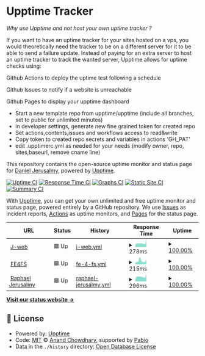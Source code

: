 # Upptime Tracker

_Why use Upptime and not host your own uptime tracker ?_

If you want to have an uptime tracker for your sites hosted on a vps, you would theoretically need the tracker to be on a different server for it to be able to send a failure update. Instead of paying for an extra server to host an uptime tracker to track the wanted server, Upptime allows for uptime checks using:

Github Actions to deploy the uptime test following a schedule

Github Issues to notify if a website is unreachable

Github Pages to display your upptime dashboard

- Start a new template repo from upptime/upptime (include all branches, set to public for unlimited minutes)
- in developer settings, generate new fine grained token for created repo
- Set actions,contents,issues and workflows access to read&write
- Copy token to created repo secrets and variables in actions 'GH_PAT'
- edit .upptimerc.yml as needed for your needs (modify owner, repo, sites,baseurl, remove cname line)

This repository contains the open-source uptime monitor and status page for [Daniel Jerusalmy](https://Darkamui.github.io/upptime-tracker), powered by [Upptime](https://github.com/upptime/upptime).

[![Uptime CI](https://github.com/Darkamui/upptime-tracker/workflows/Uptime%20CI/badge.svg)](https://github.com/Darkamui/upptime-tracker/actions?query=workflow%3A%22Uptime+CI%22)
[![Response Time CI](https://github.com/Darkamui/upptime-tracker/workflows/Response%20Time%20CI/badge.svg)](https://github.com/Darkamui/upptime-tracker/actions?query=workflow%3A%22Response+Time+CI%22)
[![Graphs CI](https://github.com/Darkamui/upptime-tracker/workflows/Graphs%20CI/badge.svg)](https://github.com/Darkamui/upptime-tracker/actions?query=workflow%3A%22Graphs+CI%22)
[![Static Site CI](https://github.com/Darkamui/upptime-tracker/workflows/Static%20Site%20CI/badge.svg)](https://github.com/Darkamui/upptime-tracker/actions?query=workflow%3A%22Static+Site+CI%22)
[![Summary CI](https://github.com/Darkamui/upptime-tracker/workflows/Summary%20CI/badge.svg)](https://github.com/Darkamui/upptime-tracker/actions?query=workflow%3A%22Summary+CI%22)

With [Upptime](https://upptime.js.org), you can get your own unlimited and free uptime monitor and status page, powered entirely by a GitHub repository. We use [Issues](https://github.com/Darkamui/upptime-tracker/issues) as incident reports, [Actions](https://github.com/Darkamui/upptime-tracker/actions) as uptime monitors, and [Pages](https://Darkamui.github.io/upptime-tracker) for the status page.

<!--start: status pages-->
<!-- This summary is generated by Upptime (https://github.com/upptime/upptime) -->
<!-- Do not edit this manually, your changes will be overwritten -->
<!-- prettier-ignore -->
| URL | Status | History | Response Time | Uptime |
| --- | ------ | ------- | ------------- | ------ |
| <img alt="" src="https://icons.duckduckgo.com/ip3/www.j-web.ca.ico" height="13"> [J-web](https://www.j-web.ca) | 🟩 Up | [j-web.yml](https://github.com/Darkamui/upptime-tracker/commits/HEAD/history/j-web.yml) | <details><summary><img alt="Response time graph" src="./graphs/j-web/response-time-week.png" height="20"> 278ms</summary><br><a href="https://Darkamui.github.io/upptime-tracker/history/j-web"><img alt="Response time 470" src="https://img.shields.io/endpoint?url=https%3A%2F%2Fraw.githubusercontent.com%2FDarkamui%2Fupptime-tracker%2FHEAD%2Fapi%2Fj-web%2Fresponse-time.json"></a><br><a href="https://Darkamui.github.io/upptime-tracker/history/j-web"><img alt="24-hour response time 437" src="https://img.shields.io/endpoint?url=https%3A%2F%2Fraw.githubusercontent.com%2FDarkamui%2Fupptime-tracker%2FHEAD%2Fapi%2Fj-web%2Fresponse-time-day.json"></a><br><a href="https://Darkamui.github.io/upptime-tracker/history/j-web"><img alt="7-day response time 278" src="https://img.shields.io/endpoint?url=https%3A%2F%2Fraw.githubusercontent.com%2FDarkamui%2Fupptime-tracker%2FHEAD%2Fapi%2Fj-web%2Fresponse-time-week.json"></a><br><a href="https://Darkamui.github.io/upptime-tracker/history/j-web"><img alt="30-day response time 322" src="https://img.shields.io/endpoint?url=https%3A%2F%2Fraw.githubusercontent.com%2FDarkamui%2Fupptime-tracker%2FHEAD%2Fapi%2Fj-web%2Fresponse-time-month.json"></a><br><a href="https://Darkamui.github.io/upptime-tracker/history/j-web"><img alt="1-year response time 470" src="https://img.shields.io/endpoint?url=https%3A%2F%2Fraw.githubusercontent.com%2FDarkamui%2Fupptime-tracker%2FHEAD%2Fapi%2Fj-web%2Fresponse-time-year.json"></a></details> | <details><summary><a href="https://Darkamui.github.io/upptime-tracker/history/j-web">100.00%</a></summary><a href="https://Darkamui.github.io/upptime-tracker/history/j-web"><img alt="All-time uptime 95.07%" src="https://img.shields.io/endpoint?url=https%3A%2F%2Fraw.githubusercontent.com%2FDarkamui%2Fupptime-tracker%2FHEAD%2Fapi%2Fj-web%2Fuptime.json"></a><br><a href="https://Darkamui.github.io/upptime-tracker/history/j-web"><img alt="24-hour uptime 100.00%" src="https://img.shields.io/endpoint?url=https%3A%2F%2Fraw.githubusercontent.com%2FDarkamui%2Fupptime-tracker%2FHEAD%2Fapi%2Fj-web%2Fuptime-day.json"></a><br><a href="https://Darkamui.github.io/upptime-tracker/history/j-web"><img alt="7-day uptime 100.00%" src="https://img.shields.io/endpoint?url=https%3A%2F%2Fraw.githubusercontent.com%2FDarkamui%2Fupptime-tracker%2FHEAD%2Fapi%2Fj-web%2Fuptime-week.json"></a><br><a href="https://Darkamui.github.io/upptime-tracker/history/j-web"><img alt="30-day uptime 100.00%" src="https://img.shields.io/endpoint?url=https%3A%2F%2Fraw.githubusercontent.com%2FDarkamui%2Fupptime-tracker%2FHEAD%2Fapi%2Fj-web%2Fuptime-month.json"></a><br><a href="https://Darkamui.github.io/upptime-tracker/history/j-web"><img alt="1-year uptime 95.07%" src="https://img.shields.io/endpoint?url=https%3A%2F%2Fraw.githubusercontent.com%2FDarkamui%2Fupptime-tracker%2FHEAD%2Fapi%2Fj-web%2Fuptime-year.json"></a></details>
| <img alt="" src="https://icons.duckduckgo.com/ip3/fe4fs.j-web.ca.ico" height="13"> [FE4FS](https://fe4fs.j-web.ca) | 🟩 Up | [fe-4-fs.yml](https://github.com/Darkamui/upptime-tracker/commits/HEAD/history/fe-4-fs.yml) | <details><summary><img alt="Response time graph" src="./graphs/fe-4-fs/response-time-week.png" height="20"> 215ms</summary><br><a href="https://Darkamui.github.io/upptime-tracker/history/fe-4-fs"><img alt="Response time 369" src="https://img.shields.io/endpoint?url=https%3A%2F%2Fraw.githubusercontent.com%2FDarkamui%2Fupptime-tracker%2FHEAD%2Fapi%2Ffe-4-fs%2Fresponse-time.json"></a><br><a href="https://Darkamui.github.io/upptime-tracker/history/fe-4-fs"><img alt="24-hour response time 139" src="https://img.shields.io/endpoint?url=https%3A%2F%2Fraw.githubusercontent.com%2FDarkamui%2Fupptime-tracker%2FHEAD%2Fapi%2Ffe-4-fs%2Fresponse-time-day.json"></a><br><a href="https://Darkamui.github.io/upptime-tracker/history/fe-4-fs"><img alt="7-day response time 215" src="https://img.shields.io/endpoint?url=https%3A%2F%2Fraw.githubusercontent.com%2FDarkamui%2Fupptime-tracker%2FHEAD%2Fapi%2Ffe-4-fs%2Fresponse-time-week.json"></a><br><a href="https://Darkamui.github.io/upptime-tracker/history/fe-4-fs"><img alt="30-day response time 235" src="https://img.shields.io/endpoint?url=https%3A%2F%2Fraw.githubusercontent.com%2FDarkamui%2Fupptime-tracker%2FHEAD%2Fapi%2Ffe-4-fs%2Fresponse-time-month.json"></a><br><a href="https://Darkamui.github.io/upptime-tracker/history/fe-4-fs"><img alt="1-year response time 369" src="https://img.shields.io/endpoint?url=https%3A%2F%2Fraw.githubusercontent.com%2FDarkamui%2Fupptime-tracker%2FHEAD%2Fapi%2Ffe-4-fs%2Fresponse-time-year.json"></a></details> | <details><summary><a href="https://Darkamui.github.io/upptime-tracker/history/fe-4-fs">100.00%</a></summary><a href="https://Darkamui.github.io/upptime-tracker/history/fe-4-fs"><img alt="All-time uptime 98.48%" src="https://img.shields.io/endpoint?url=https%3A%2F%2Fraw.githubusercontent.com%2FDarkamui%2Fupptime-tracker%2FHEAD%2Fapi%2Ffe-4-fs%2Fuptime.json"></a><br><a href="https://Darkamui.github.io/upptime-tracker/history/fe-4-fs"><img alt="24-hour uptime 100.00%" src="https://img.shields.io/endpoint?url=https%3A%2F%2Fraw.githubusercontent.com%2FDarkamui%2Fupptime-tracker%2FHEAD%2Fapi%2Ffe-4-fs%2Fuptime-day.json"></a><br><a href="https://Darkamui.github.io/upptime-tracker/history/fe-4-fs"><img alt="7-day uptime 100.00%" src="https://img.shields.io/endpoint?url=https%3A%2F%2Fraw.githubusercontent.com%2FDarkamui%2Fupptime-tracker%2FHEAD%2Fapi%2Ffe-4-fs%2Fuptime-week.json"></a><br><a href="https://Darkamui.github.io/upptime-tracker/history/fe-4-fs"><img alt="30-day uptime 100.00%" src="https://img.shields.io/endpoint?url=https%3A%2F%2Fraw.githubusercontent.com%2FDarkamui%2Fupptime-tracker%2FHEAD%2Fapi%2Ffe-4-fs%2Fuptime-month.json"></a><br><a href="https://Darkamui.github.io/upptime-tracker/history/fe-4-fs"><img alt="1-year uptime 98.48%" src="https://img.shields.io/endpoint?url=https%3A%2F%2Fraw.githubusercontent.com%2FDarkamui%2Fupptime-tracker%2FHEAD%2Fapi%2Ffe-4-fs%2Fuptime-year.json"></a></details>
| <img alt="" src="https://icons.duckduckgo.com/ip3/raphaeljerusalmy.com.ico" height="13"> [Raphael Jerusalmy](https://raphaeljerusalmy.com) | 🟩 Up | [raphael-jerusalmy.yml](https://github.com/Darkamui/upptime-tracker/commits/HEAD/history/raphael-jerusalmy.yml) | <details><summary><img alt="Response time graph" src="./graphs/raphael-jerusalmy/response-time-week.png" height="20"> 296ms</summary><br><a href="https://Darkamui.github.io/upptime-tracker/history/raphael-jerusalmy"><img alt="Response time 346" src="https://img.shields.io/endpoint?url=https%3A%2F%2Fraw.githubusercontent.com%2FDarkamui%2Fupptime-tracker%2FHEAD%2Fapi%2Fraphael-jerusalmy%2Fresponse-time.json"></a><br><a href="https://Darkamui.github.io/upptime-tracker/history/raphael-jerusalmy"><img alt="24-hour response time 217" src="https://img.shields.io/endpoint?url=https%3A%2F%2Fraw.githubusercontent.com%2FDarkamui%2Fupptime-tracker%2FHEAD%2Fapi%2Fraphael-jerusalmy%2Fresponse-time-day.json"></a><br><a href="https://Darkamui.github.io/upptime-tracker/history/raphael-jerusalmy"><img alt="7-day response time 296" src="https://img.shields.io/endpoint?url=https%3A%2F%2Fraw.githubusercontent.com%2FDarkamui%2Fupptime-tracker%2FHEAD%2Fapi%2Fraphael-jerusalmy%2Fresponse-time-week.json"></a><br><a href="https://Darkamui.github.io/upptime-tracker/history/raphael-jerusalmy"><img alt="30-day response time 346" src="https://img.shields.io/endpoint?url=https%3A%2F%2Fraw.githubusercontent.com%2FDarkamui%2Fupptime-tracker%2FHEAD%2Fapi%2Fraphael-jerusalmy%2Fresponse-time-month.json"></a><br><a href="https://Darkamui.github.io/upptime-tracker/history/raphael-jerusalmy"><img alt="1-year response time 346" src="https://img.shields.io/endpoint?url=https%3A%2F%2Fraw.githubusercontent.com%2FDarkamui%2Fupptime-tracker%2FHEAD%2Fapi%2Fraphael-jerusalmy%2Fresponse-time-year.json"></a></details> | <details><summary><a href="https://Darkamui.github.io/upptime-tracker/history/raphael-jerusalmy">100.00%</a></summary><a href="https://Darkamui.github.io/upptime-tracker/history/raphael-jerusalmy"><img alt="All-time uptime 100.00%" src="https://img.shields.io/endpoint?url=https%3A%2F%2Fraw.githubusercontent.com%2FDarkamui%2Fupptime-tracker%2FHEAD%2Fapi%2Fraphael-jerusalmy%2Fuptime.json"></a><br><a href="https://Darkamui.github.io/upptime-tracker/history/raphael-jerusalmy"><img alt="24-hour uptime 100.00%" src="https://img.shields.io/endpoint?url=https%3A%2F%2Fraw.githubusercontent.com%2FDarkamui%2Fupptime-tracker%2FHEAD%2Fapi%2Fraphael-jerusalmy%2Fuptime-day.json"></a><br><a href="https://Darkamui.github.io/upptime-tracker/history/raphael-jerusalmy"><img alt="7-day uptime 100.00%" src="https://img.shields.io/endpoint?url=https%3A%2F%2Fraw.githubusercontent.com%2FDarkamui%2Fupptime-tracker%2FHEAD%2Fapi%2Fraphael-jerusalmy%2Fuptime-week.json"></a><br><a href="https://Darkamui.github.io/upptime-tracker/history/raphael-jerusalmy"><img alt="30-day uptime 100.00%" src="https://img.shields.io/endpoint?url=https%3A%2F%2Fraw.githubusercontent.com%2FDarkamui%2Fupptime-tracker%2FHEAD%2Fapi%2Fraphael-jerusalmy%2Fuptime-month.json"></a><br><a href="https://Darkamui.github.io/upptime-tracker/history/raphael-jerusalmy"><img alt="1-year uptime 100.00%" src="https://img.shields.io/endpoint?url=https%3A%2F%2Fraw.githubusercontent.com%2FDarkamui%2Fupptime-tracker%2FHEAD%2Fapi%2Fraphael-jerusalmy%2Fuptime-year.json"></a></details>

<!--end: status pages-->

[**Visit our status website →**](https://Darkamui.github.io/upptime-tracker)

## 📄 License

- Powered by: [Upptime](https://github.com/upptime/upptime)
- Code: [MIT](./LICENSE) © [Anand Chowdhary](https://anandchowdhary.com), supported by [Pabio](https://pabio.com)
- Data in the `./history` directory: [Open Database License](https://opendatacommons.org/licenses/odbl/1-0/)
